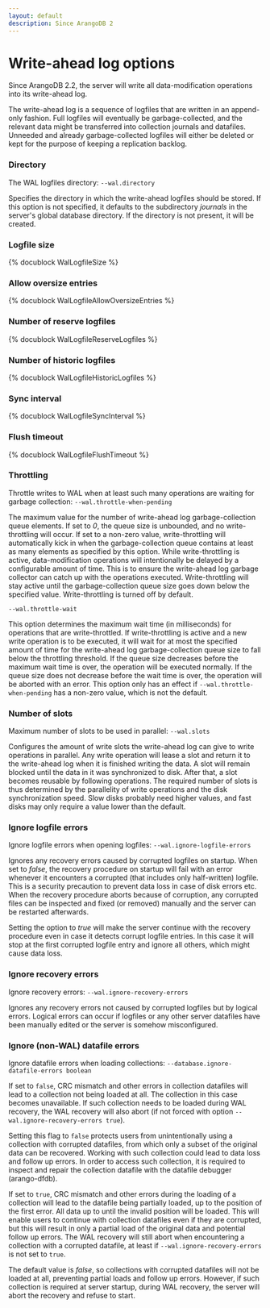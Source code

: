 ```yaml
---
layout: default
description: Since ArangoDB 2
---
```

Write-ahead log options
=======================

Since ArangoDB 2.2, the server will write all data-modification operations into its
write-ahead log.

The write-ahead log is a sequence of logfiles that are written in an append-only
fashion. Full logfiles will eventually be garbage-collected, and the relevant data
might be transferred into collection journals and datafiles. Unneeded and already
garbage-collected logfiles will either be deleted or kept for the purpose of keeping
a replication backlog.

### Directory

<!-- arangod/Wal/LogfileManager.h -->

The WAL logfiles directory: `--wal.directory`

Specifies the directory in which the write-ahead logfiles should be
stored. If this option is not specified, it defaults to the subdirectory
*journals* in the server's global database directory. If the directory is
not present, it will be created.

### Logfile size

<!-- arangod/Wal/LogfileManager.h -->
{% docublock WalLogfileSize %}

### Allow oversize entries

<!-- arangod/Wal/LogfileManager.h -->
{% docublock WalLogfileAllowOversizeEntries %}

### Number of reserve logfiles

<!-- arangod/Wal/LogfileManager.h -->
{% docublock WalLogfileReserveLogfiles %}

### Number of historic logfiles

<!-- arangod/Wal/LogfileManager.h -->
{% docublock WalLogfileHistoricLogfiles %}

### Sync interval

<!-- arangod/Wal/LogfileManager.h -->
{% docublock WalLogfileSyncInterval %}

### Flush timeout

<!-- arangod/Wal/LogfileManager.h -->
{% docublock WalLogfileFlushTimeout %}

### Throttling

<!-- arangod/Wal/LogfileManager.h -->

Throttle writes to WAL when at least such many operations are
waiting for garbage collection:
`--wal.throttle-when-pending`

The maximum value for the number of write-ahead log garbage-collection
queue elements. If set to *0*, the queue size is unbounded, and no
write-throttling will occur. If set to a non-zero value, write-throttling
will automatically kick in when the garbage-collection queue contains at
least as many elements as specified by this option.
While write-throttling is active, data-modification operations will
intentionally be delayed by a configurable amount of time. This is to
ensure the write-ahead log garbage collector can catch up with the
operations executed.
Write-throttling will stay active until the garbage-collection queue size
goes down below the specified value.
Write-throttling is turned off by default.

`--wal.throttle-wait`

This option determines the maximum wait time (in milliseconds) for
operations that are write-throttled. If write-throttling is active and a
new write operation is to be executed, it will wait for at most the
specified amount of time for the write-ahead log garbage-collection queue
size to fall below the throttling threshold. If the queue size decreases
before the maximum wait time is over, the operation will be executed
normally. If the queue size does not decrease before the wait time is
over, the operation will be aborted with an error.
This option only has an effect if `--wal.throttle-when-pending` has a
non-zero value, which is not the default.

### Number of slots

<!-- arangod/Wal/LogfileManager.h -->

Maximum number of slots to be used in parallel:
`--wal.slots`

Configures the amount of write slots the write-ahead log can give to write
operations in parallel. Any write operation will lease a slot and return
it to the write-ahead log when it is finished writing the data. A slot will
remain blocked until the data in it was synchronized to disk. After that,
a slot becomes reusable by following operations. The required number of
slots is thus determined by the parallelity of write operations and the
disk synchronization speed. Slow disks probably need higher values, and
fast disks may only require a value lower than the default.

### Ignore logfile errors

<!-- arangod/Wal/LogfileManager.h -->

Ignore logfile errors when opening logfiles:
`--wal.ignore-logfile-errors`

Ignores any recovery errors caused by corrupted logfiles on startup. When
set to *false*, the recovery procedure on startup will fail with an error
whenever it encounters a corrupted (that includes only half-written)
logfile. This is a security precaution to prevent data loss in case of disk
errors etc. When the recovery procedure aborts because of corruption, any
corrupted files can be inspected and fixed (or removed) manually and the
server can be restarted afterwards.

Setting the option to *true* will make the server continue with the recovery
procedure even in case it detects corrupt logfile entries. In this case it
will stop at the first corrupted logfile entry and ignore all others, which
might cause data loss.

### Ignore recovery errors

<!-- arangod/Wal/LogfileManager.h -->

Ignore recovery errors:
`--wal.ignore-recovery-errors`

Ignores any recovery errors not caused by corrupted logfiles but by logical
errors. Logical errors can occur if logfiles or any other server datafiles
have been manually edited or the server is somehow misconfigured.

### Ignore (non-WAL) datafile errors

<!-- arangod/RestServer/ArangoServer.h -->

Ignore datafile errors when loading collections:
`--database.ignore-datafile-errors boolean`

If set to `false`, CRC mismatch and other errors in collection datafiles
will lead to a collection not being loaded at all. The collection in this
case becomes unavailable. If such collection needs to be loaded during WAL
recovery, the WAL recovery will also abort (if not forced with option
`--wal.ignore-recovery-errors true`).

Setting this flag to `false` protects users from unintentionally using a
collection with corrupted datafiles, from which only a subset of the
original data can be recovered. Working with such collection could lead
to data loss and follow up errors.
In order to access such collection, it is required to inspect and repair
the collection datafile with the datafile debugger (arango-dfdb).

If set to `true`, CRC mismatch and other errors during the loading of a
collection will lead to the datafile being partially loaded, up to the
position of the first error. All data up to until the invalid position
will be loaded. This will enable users to continue with collection
datafiles
even if they are corrupted, but this will result in only a partial load
of the original data and potential follow up errors. The WAL recovery
will still abort when encountering a collection with a corrupted datafile,
at least if `--wal.ignore-recovery-errors` is not set to `true`.

The default value is *false*, so collections with corrupted datafiles will
not be loaded at all, preventing partial loads and follow up errors. However,
if such collection is required at server startup, during WAL recovery, the
server will abort the recovery and refuse to start.
